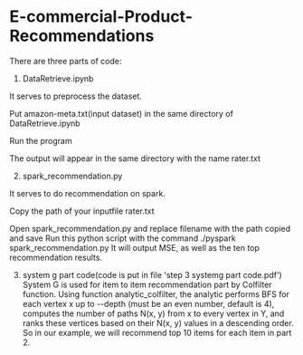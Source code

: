 # E-commercial-Product-Recommendations



There are three parts of code: 

1. DataRetrieve.ipynb

It serves to preprocess the dataset. 

Put amazon-meta.txt(input dataset) in the same directory of DataRetrieve.ipynb

Run the program

The output will appear in the same directory with the name rater.txt



2. spark_recommendation.py

It serves to do recommendation on spark. 

Copy the path of your inputfile rater.txt

Open spark_recommendation.py
 and replace filename with the path copied and save
Run this python script with the command ./pyspark spark_recommendation.py
It will output MSE, as well as the ten top recommendation results. 
 

3. system g part code(code is put in file 'step 3 systemg part code.pdf')
System G is used for item to item recommendation part by Colfilter function.
Using function analytic_colfilter, the analytic performs BFS for each vertex x up to --depth (must be an even number, default is 4), computes the number of paths N(x, y) from x to every vertex in Y, and ranks these vertices based on their N(x, y) values in a descending order.
So in our example, we will recommend top 10 items for each item in part 2.